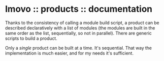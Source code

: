 Imovo :: products :: documentation
==================================

Thanks to the consistency of calling a module build script, a product can be
described declaratively with a list of modules (the modules are built in the
same order as the list, sequentially, so not in parallel). There are generic
scripts to build a product.

Only a *single* product can be built at a time. It's sequential. That way the
implementation is much easier, and for my needs it's sufficient.
